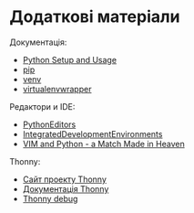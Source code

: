 # Додаткові матеріали

Документація:

-  [Python Setup and Usage](https://docs.python.org/3/using/index.html)
-  [pip](https://pip.pypa.io/en/stable/)
-  [venv](https://docs.python.org/3/library/venv.html)
-  [virtualenvwrapper](http://virtualenvwrapper.readthedocs.io/en/latest/index.html)

Редактори и IDE:

-  [PythonEditors](https://wiki.python.org/moin/PythonEditors/)
-  [IntegratedDevelopmentEnvironments](https://wiki.python.org/moin/IntegratedDevelopmentEnvironments/)
-  [VIM and Python - a Match Made in Heaven](https://realpython.com/blog/python/vim-and-python-a-match-made-in-heaven/)

Thonny:

-  [Сайт проекту Thonny](https://thonny.org/)
-  [Документація Thonny](https://github.com/thonny/thonny/wiki)
-  [Thonny debug](https://github.com/thonny/thonny/blob/master/thonny/plugins/help/debuggers.rst)
